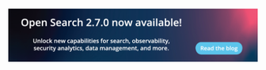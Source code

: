 ---
---
<a href="/blog/get-started-opensearch-2-7-0/"><img src="/assets/media/herobanners/herobanner-2.7.0.png"></a>
